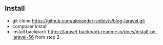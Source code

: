 ## Install

- git clone https://github.com/alexander-shibisty/blog-laravel.git
- composer install
- install backpack https://laravel-backpack.readme.io/docs/install-on-laravel-56 from step 2